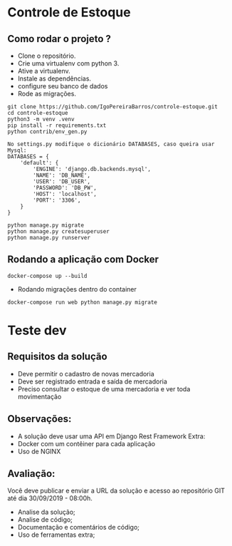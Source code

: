 # Controle de Estoque

## Como rodar o projeto ?

* Clone o repositório.
* Crie uma virtualenv com python 3.
* Ative a virtualenv.
* Instale as dependências.
* configure seu banco de dados
* Rode as migrações.

```
git clone https://github.com/IgoPereiraBarros/controle-estoque.git
cd controle-estoque
python3 -m venv .venv
pip install -r requirements.txt
python contrib/env_gen.py

No settings.py modifique o dicionário DATABASES, caso queira usar Mysql:
DATABASES = {
    'default': {
        'ENGINE': 'django.db.backends.mysql',
        'NAME': 'DB_NAME',
        'USER': 'DB_USER',
        'PASSWORD': 'DB_PW',
        'HOST': 'localhost',
        'PORT': '3306',
    }
}

python manage.py migrate
python manage.py createsuperuser
python manage.py runserver
```
## Rodando a aplicação com Docker

```
docker-compose up --build

```

* Rodando migrações dentro do container
```
docker-compose run web python manage.py migrate
```


# Teste dev

## Requisitos da solução
* Deve permitir o cadastro de novas mercadoria
* Deve ser registrado entrada e saída de mercadoria
* Preciso consultar o estoque de uma mercadoria e ver toda movimentação

## Observações: 
* A solução deve usar uma API em Django Rest Framework
Extra:
* Docker com um contêiner para cada aplicação
* Uso de NGINX 

## Avaliação:
Você deve publicar e enviar a URL da solução e acesso ao repositório GIT até dia 30/09/2019 - 08:00h.
* Analise da solução;
* Analise de código;
* Documentação e comentários de código; 
* Uso de ferramentas extra;
